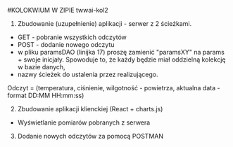 #KOLOKWIUM W ZIPIE twwai-kol2

1. Zbudowanie (uzupełnienie) aplikacji - serwer z 2 ścieżkami.
- GET - pobranie wszystkich odczytów
- POST - dodanie nowego odczytu
- w pliku paramsDAO (linijka 17) proszę zamienić "paramsXY" na params + swoje inicjały. Spowoduje to, że każdy będzie miał oddzielną kolekcję w bazie danych,
- nazwy ścieżek do ustalenia przez realizującego.

Odczyt = (temperatura, ciśnienie, wilgotność - powietrza, aktualna data - format DD:MM HH:mm:ss)

2. Zbudowanie aplikacji klienckiej (React + charts.js)
- Wyświetlanie pomiarów pobranych z serwera

3. Dodanie nowych odczytów za pomocą POSTMAN
